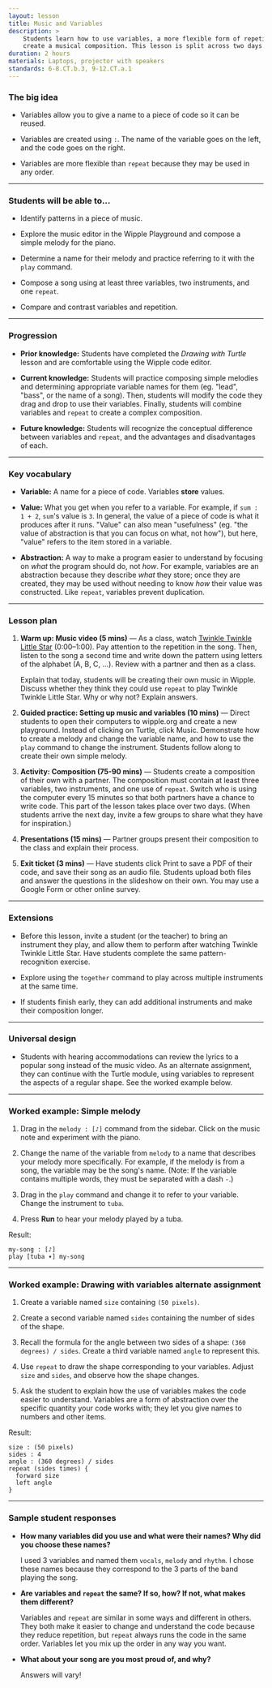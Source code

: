 ```yaml
---
layout: lesson
title: Music and Variables
description: >
    Students learn how to use variables, a more flexible form of repetition, to
    create a musical composition. This lesson is split across two days.
duration: 2 hours
materials: Laptops, projector with speakers
standards: 6-8.CT.b.3, 9-12.CT.a.1
---
```


### The big idea

-   Variables allow you to give a name to a piece of code so it can be reused.

-   Variables are created using `:`. The name of the variable goes on the left,
    and the code goes on the right.

-   Variables are more flexible than `repeat` because they may be used in any
    order.

---

### Students will be able to...

-   Identify patterns in a piece of music.

-   Explore the music editor in the Wipple Playground and compose a simple
    melody for the piano.

-   Determine a name for their melody and practice referring to it with the
    `play` command.

-   Compose a song using at least three variables, two instruments, and one
    `repeat`.

-   Compare and contrast variables and repetition.

---

### Progression

-   **Prior knowledge:** Students have completed the _Drawing with Turtle_
    lesson and are comfortable using the Wipple code editor.

-   **Current knowledge:** Students will practice composing simple melodies and
    determining appropriate variable names for them (eg. "lead", "bass", or the
    name of a song). Then, students will modify the code they drag and drop to
    use their variables. Finally, students will combine variables and `repeat`
    to create a complex composition.

-   **Future knowledge:** Students will recognize the conceptual difference
    between variables and `repeat`, and the advantages and disadvantages of
    each.

---

### Key vocabulary

-   **Variable:** A name for a piece of code. Variables **store** values.

-   **Value:** What you get when you refer to a variable. For example, if
    `sum : 1 + 2`, `sum`'s value is `3`. In general, the value of a piece of
    code is what it produces after it runs. "Value" can also mean "usefulness"
    (eg. "the value of abstraction is that you can focus on what, not how"), but
    here, "value" refers to the item stored in a variable.

-   **Abstraction:** A way to make a program easier to understand by focusing on
    _what_ the program should do, not _how_. For example, variables are an
    abstraction because they describe _what_ they store; once they are created,
    they may be used without needing to know _how_ their value was constructed.
    Like `repeat`, variables prevent duplication.

---

### Lesson plan

1.  **Warm up: Music video (5 mins)** — As a class, watch
    [Twinkle Twinkle Little Star](https://www.youtube.com/watch?v=hCKBl-TpRzc)
    (0:00–1:00). Pay attention to the repetition in the song. Then, listen to
    the song a second time and write down the pattern using letters of the
    alphabet (A, B, C, ...). Review with a partner and then as a class.

    Explain that today, students will be creating their own music in Wipple.
    Discuss whether they think they could use `repeat` to play Twinkle Twinkle
    Little Star. Why or why not? Explain answers.

2.  **Guided practice: Setting up music and variables (10 mins)** — Direct
    students to open their computers to wipple.org and create a new playground.
    Instead of clicking on Turtle, click Music. Demonstrate how to create a
    melody and change the variable name, and how to use the `play` command to
    change the instrument. Students follow along to create their own simple
    melody.

3.  **Activity: Composition (75-90 mins)** — Students create a composition of
    their own with a partner. The composition must contain at least three
    variables, two instruments, and one use of `repeat`. Switch who is using the
    computer every 15 minutes so that both partners have a chance to write code.
    This part of the lesson takes place over two days. (When students arrive the
    next day, invite a few groups to share what they have for inspiration.)

4.  **Presentations (15 mins)** — Partner groups present their composition to
    the class and explain their process.

5.  **Exit ticket (3 mins)** — Have students click Print to save a PDF of their
    code, and save their song as an audio file. Students upload both files and
    answer the questions in the slideshow on their own. You may use a Google
    Form or other online survey.

---

### Extensions

-   Before this lesson, invite a student (or the teacher) to bring an instrument
    they play, and allow them to perform after watching Twinkle Twinkle Little
    Star. Have students complete the same pattern-recognition exercise.

-   Explore using the `together` command to play across multiple instruments at
    the same time.

-   If students finish early, they can add additional instruments and make their
    composition longer.

---

### Universal design

-   Students with hearing accommodations can review the lyrics to a popular song
    instead of the music video. As an alternate assignment, they can continue
    with the Turtle module, using variables to represent the aspects of a
    regular shape. See the worked example below.

---

### Worked example: Simple melody

1.  Drag in the `melody : [♪]` command from the sidebar. Click on the music note
    and experiment with the piano.

2.  Change the name of the variable from `melody` to a name that describes your
    melody more specifically. For example, if the melody is from a song, the
    variable may be the song's name. (Note: If the variable contains multiple
    words, they must be separated with a dash `-`.)

3.  Drag in the `play` command and change it to refer to your variable. Change
    the instrument to `tuba`.

4.  Press **Run** to hear your melody played by a tuba.

Result:

```wipple
my-song : [♪]
play [tuba ▾] my-song
```

---

### Worked example: Drawing with variables alternate assignment

1.  Create a variable named `size` containing `(50 pixels)`.

2.  Create a second variable named `sides` containing the number of sides of the
    shape.

3.  Recall the formula for the angle between two sides of a shape:
    `(360 degrees) / sides`. Create a third variable named `angle` to represent
    this.

4.  Use `repeat` to draw the shape corresponding to your variables. Adjust
    `size` and `sides`, and observe how the shape changes.

5.  Ask the student to explain how the use of variables makes the code easier to
    understand. Variables are a form of abstraction over the specific quantity
    your code works with; they let you give names to numbers and other items.

Result:

```wipple
size : (50 pixels)
sides : 4
angle : (360 degrees) / sides
repeat (sides times) {
  forward size
  left angle
}
```

---

### Sample student responses

-   **How many variables did you use and what were their names? Why did you
    choose these names?**

    I used 3 variables and named them `vocals`, `melody` and `rhythm`. I chose
    these names because they correspond to the 3 parts of the band playing the
    song.

-   **Are variables and `repeat` the same? If so, how? If not, what makes them
    different?**

    Variables and `repeat` are similar in some ways and different in others.
    They both make it easier to change and understand the code because they
    reduce repetition, but `repeat` always runs the code in the same order.
    Variables let you mix up the order in any way you want.

-   **What about your song are you most proud of, and why?**

    Answers will vary!
